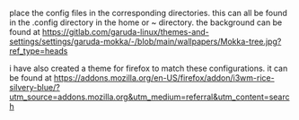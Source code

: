 place the config files in the corresponding directories. this can all be found in the .config directory in the home or ~ directory. 
the background can be found at https://gitlab.com/garuda-linux/themes-and-settings/settings/garuda-mokka/-/blob/main/wallpapers/Mokka-tree.jpg?ref_type=heads

i have also created a theme for firefox to match these configurations. it can be found at https://addons.mozilla.org/en-US/firefox/addon/i3wm-rice-silvery-blue/?utm_source=addons.mozilla.org&utm_medium=referral&utm_content=search
